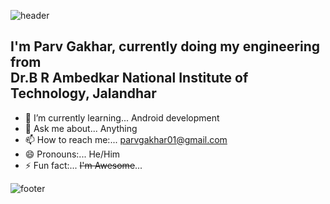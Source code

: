 ![header](https://capsule-render.vercel.app/api?type=wave&color=timeGradient&height=300&section=header&text=Hi%20There👋&fontSize=80&animation=fadeIn&fontAlignY=35&fontAlign=53)

## I'm Parv Gakhar, currently doing my engineering from<br/>Dr.B R Ambedkar National Institute of Technology, Jalandhar 
<!-- 🔭 I’m currently working on ...--> 
<!--- 👯 I’m looking to collaborate on ...-->
<!--- 🤔 I’m looking for help with ...-->
- 🌱 I’m currently learning... Android development
- 💬 Ask me about... Anything
- 📫 How to reach me:... parvgakhar01@gmail.com
- 😄 Pronouns:... He/Him
- ⚡ Fun fact:... ~~I'm Awesome~~...

![footer](https://capsule-render.vercel.app/api?type=wave&color=timeGradient&height=200&section=footer)
